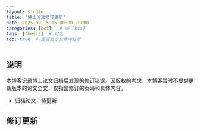 ```yaml
---
layout: single
title: "博士论文修订更新"
date: 2025-09-15 15:00:00 +0800
categories: [bci]   # 或 [bci]
tags: [thesis]  # 可选
toc: true  # 是否显示文章内目录
---
```


## 说明
本博客记录博士论文归档后发现的修订错误。因版权的考虑，本博客暂时不提供更新版本的论文全文，仅指出修订的页码和具体内容。
- 归档论文：待更新 <!-- [链接]() -->

## 修订更新

